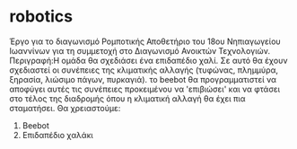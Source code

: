 # robotics
Έργο για το διαγωνισμό Ρομποτικής
Αποθετήριο του 18ου Νηπιαγωγείου Ιωαννίνων για τη συμμετοχή στο Διαγωνισμό Ανοικτών Τεχνολογιών.
Περιγραφή:Η ομάδα θα σχεδιάσει ένα επιδαπέδιο χαλί. Σε αυτό θα έχουν σχεδιαστεί οι συνέπειες της κλιματικής αλλαγής (τυφώνας, πλημμύρα, ξηρασία, λιώσιμο πάγων, πυρκαγιά).  το beebot θα προγραμματιστεί να αποφύγει αυτές τις συνέπειες προκειμένου να 'επιβιώσει' και να φτάσει στο τέλος της διαδρομής όπου η κλιματική αλλαγή θα έχει πια σταματήσει.
Θα χρειαστούμε:
1) Beebot
2) Επιδαπέδιο χαλάκι
